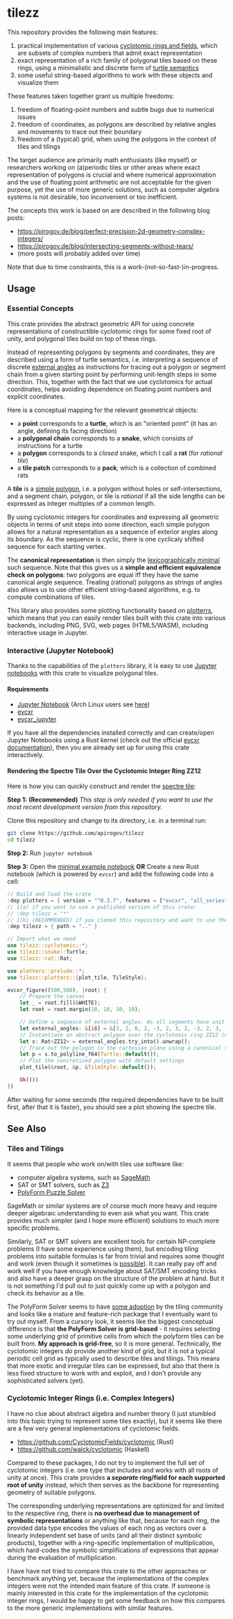 # tilezz

This repository provides the following main features:

1. practical implementation of various [cyclotomic rings and fields](https://en.wikipedia.org/wiki/Cyclotomic_field), which are subsets of complex numbers that admit exact representation
2. exact representation of a rich family of polygonal tiles based on these rings, using a minimalistic and discrete form of [turtle semantics](https://en.wikipedia.org/wiki/Turtle_graphics)
3. some useful string-based algorithms to work with these objects and visualize them

These features taken together grant us multiple freedoms:

1. freedom of floating-point numbers and subtle bugs due to numerical issues
2. freedom of coordinates, as polygons are described by relative angles and movements to trace out their boundary
3. freedom of a (typical) grid, when using the polygons in the context of tiles and tilings

The target audience are primarily math enthusiasts (like myself) or researchers
working on (a)periodic tiles or other areas where exact representation of
polygons is crucial and where numerical approximation and the use of floating
point arithmetic are not acceptable for the given purpose, yet the use of more
generic solutions, such as computer algebra systems is not desirable, too
inconvenient or too inefficient.

The concepts this work is based on are described in the following blog posts:

* https://pirogov.de/blog/perfect-precision-2d-geometry-complex-integers/
* https://pirogov.de/blog/intersecting-segments-without-tears/
* (more posts will probably added over time)

Note that due to time constraints, this is a work-(not-so-fast-)in-progress.

## Usage

### Essential Concepts

This crate provides the abstract geometric API for using concrete
representations of constructible cyclotomic rings for some fixed root of unity,
and polygonal tiles build on top of these rings.

Instead of representing polygons by segments and coordinates, they are described
using a form of turtle semantics, i.e. interpreting a sequence of discrete
[external angles](https://en.wikipedia.org/wiki/Internal_and_external_angles) as
instructions for tracing out a polygon or segment chain from a given starting
point by performing unit-length steps in some direction. This, together with the
fact that we use cyclotomics for actual coordinates, helps avoiding dependence
on floating point numbers and explicit coordinates.

Here is a conceptual mapping for the relevant geometrical objects:

* a **point** corresponds to a **turtle**, which is an "oriented point" (it has an angle, defining its facing direction)
* a **polygonal chain** corresponds to a **snake**, which consists of instructions for a turtle
* a **polygon** corresponds to a *closed* snake, which I call a **rat** (for *rational tile*)
* a **tile patch** corresponds to a **pack**, which is a collection of combined rats

A **tile** is a [simple polygon](https://en.wikipedia.org/wiki/Simple_polygon),
i.e. a polygon without holes or self-intersections, and a segment chain, polygon, or tile
is *rational* if all the side lengths can be expressed as integer multiples of a
common length.

By using cyclotomic integers for coordinates and expressing all geometric
objects in terms of unit steps into some direction, each simple polygon allows
for a natural representation as a sequence of exterior angles along its boundary.
As the sequence is cyclic, there is one cyclicaly shifted sequence for each
starting vertex.

The **canonical representation** is then simply the [lexicographically
minimal](https://en.wikipedia.org/wiki/Lexicographically_minimal_string_rotation)
such sequence. Note that this gives us a **simple and efficient equivalence
check on polygons**: two polygons are equal iff they have the same canonical
angle sequence. Treating (rational) polygons as strings of angles also allows us
to use other efficient string-based algorithms, e.g. to compute combinations of
tiles.

This library also provides some plotting functionality based on
[plotterrs](https://github.com/plotters-rs/plotters), which means that you can
easily render tiles built with this crate into various backends, including PNG,
SVG, web pages (HTML5/WASM), including interactive usage in Jupyter.

### Interactive (Jupyter Notebook)

Thanks to the capabilities of the `plotters` library, it is easy to use
[Jupyter notebooks](https://jupyter.org/) with this crate to visualize polygonal tiles.

#### Requirements

* [Jupyter Notebook](https://jupyter.org/install#jupyter-notebook) (Arch Linux users see [here](https://wiki.archlinux.org/title/Jupyter))
* [evcxr](https://github.com/evcxr/evcxr)
* [evcxr_jupyter](https://github.com/evcxr/evcxr)

If you have all the dependencies installed correctly and can create/open Jupyter
Notebooks using a Rust kernel (check out the official
[evcxr documentation](https://plotters-rs.github.io/plotters-doc-data/evcxr-jupyter-integration.html)),
then you are already set up for using this crate interactively.

#### Rendering the Spectre Tile Over the Cyclotomic Integer Ring ZZ12

Here is how you can quickly construct and render the
[spectre tile](https://en.wikipedia.org/wiki/Einstein_problem):

**Step 1:** **(Recommended)** *This step is only needed if you want to use the most recent development version from this repository.*

Clone this repository and change to its directory, i.e. in a terminal run:

```bash
git clone https://github.com/apirogov/tilezz
cd tilezz
```

**Step 2:** Run `jupyter notebook`

**Step 3:** Open the [minimal example notebook](./examples/minimal.ipynb) **OR**
    Create a new Rust notebook (which is powered by `evcxr`) and add the following code into a cell:

```rust
// Build and load the crate
:dep plotters = { version = "^0.3.7", features = ["evcxr", "all_series"] }
// 1(a) if you want to use a published version of this crate:
// :dep tilezz = "*"
// 1(b) (RECOMMENDED) if you cloned this repository and want to use the current development version:
:dep tilezz = { path = ".." }

// Import what we need
use tilezz::cyclotomic::*;
use tilezz::snake::Turtle;
use tilezz::rat::Rat;

use plotters::prelude::*;
use tilezz::plotters::{plot_tile, TileStyle};

evcxr_figure((500,500), |root| {
    // Prepare the canvas
    let _ = root.fill(&WHITE);
    let root = root.margin(10, 10, 10, 10);

    // Define a sequence of external angles. As all segments have unit length, this fully determines a polygon
    let external_angles: &[i8] = &[3, 2, 0, 2, -3, 2, 3, 2, -3, 2, 3, -2, 3, -2];
    // Instantiate an abstract polygon over the cyclotomic ring ZZ12 (one full turn = 12 rotational unit steps)
    let s: Rat<ZZ12> = external_angles.try_into().unwrap();
    // Trace out the polygon in the cartesian plane using a canonical starting point and facing direction
    let p = s.to_polyline_f64(Turtle::default());
    // Plot the concretized polygon with default settings
    plot_tile(&root, &p, &TileStyle::default());

    Ok(())
})
```

After waiting for some seconds (the required dependencies have to be built
first, after that it is faster), you should see a plot showing the spectre tile.

## See Also

### Tiles and Tilings

It seems that people who work on/with tiles use software like:

* computer algebra systems, such as [SageMath](https://doc.sagemath.org/html/en/reference/number_fields/index.html)
* SAT or SMT solvers, such as [Z3](https://github.com/Z3Prover/z3)
* [PolyForm Puzzle Solver](https://www.jaapsch.net/puzzles/polysolver.htm)

SageMath or similar systems are of course much more heavy and require deeper
algebraic understanding to even ask what you want. This crate provides much
simpler (and I hope more efficient) solutions to much more specific problems.

Similarly, SAT or SMT solvers are excellent tools for certain NP-complete
problems (I have some experience using them), but encoding tiling problems into
suitable formulas is far from trivial and requires some thought and work (even
though it sometimes is [possible](https://www.hgreer.com/HatTile/)). It can
really pay off and work well if you have enough knowledge about SAT/SMT encoding
tricks and also have a deeper grasp on the structure of the problem at hand. But
it is not something I'd pull out to just quickly come up with a polygon and
check its behavior as a tile.

The PolyForm Solver seems to have
[some adoption](https://hedraweb.wordpress.com/2023/03/23/its-a-shape-jim-but-not-as-we-know-it/)
by the tiling community and looks like a mature and feature-rich package that I
eventually want to try out myself. From a cursory look, it seems like the
biggest conceptual difference is that **the PolyForm Solver is grid-based** - it
requires selecting some underlying grid of primitive cells from which the
polyform tiles can be built from. **My approach is grid-free**, so it is more
general. Technically, the cyclotomic integers *do* provide another kind of grid,
but it is not a typical periodic cell grid as typically used to describe tiles
and tilings.  This means that more exotic and irregular tiles can be expressed,
but also that there is less fixed structure to work with and exploit, and I
don't provide any sophisticated solvers (yet).

### Cyclotomic Integer Rings (i.e. Complex Integers)

I have no clue about abstract algebra and number theory (I just stumbled into
this topic trying to represent some tiles exactly), but it seems like there are
a few very general implementations of cyclotomic fields.

* https://github.com/CyclotomicFields/cyclotomic (Rust)
* https://github.com/walck/cyclotomic (Haskell)

Compared to these packages, I do not try to implement the full set of cyclotomic
integers (i.e. one type that includes and works with all roots of unity at
once). This crate provides **a *separate* ring/field for each supported root of
unity** instead, which then serves as the backbone for representing geometry of
suitable polygons.

The corresponding underlying representations are optimized for and limited to
the respective ring, there is **no overhead due to management of symbolic
representations** or anything like that, because for each ring, the provided
data type encodes the values of each ring as vectors over a linearly independent
set base of units (and all their distinct symbolic products), together with a
ring-specific implementation of multiplication, which hard-codes the symbolic
simplifications of expressions that appear during the evaluation of
multiplication.

I have have not tried to compare this crate to the other approaches or benchmark
anything yet, because the implementations of the complex integers were not the
intended main feature of this crate. If someone is mainly interested in this
crate for the implementation of the cyclotomic integer rings, I would be happy
to get some feedback on how this compares to the more generic implementations
with similar features.
